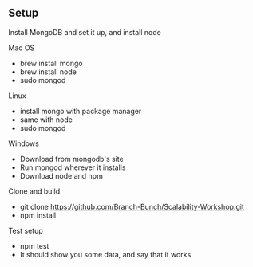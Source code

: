 ## Setup
  Install MongoDB and set it up, and install node

  Mac OS
  - brew install mongo
  - brew install node
  - sudo mongod

  Linux
  - install mongo with package manager
  - same with node
  - sudo mongod

  Windows
  - Download from mongodb's site
  - Run mongod wherever it installs
  - Download node and npm

  Clone and build
  - git clone https://github.com/Branch-Bunch/Scalability-Workshop.git
  - npm install

  Test setup
  - npm test
  - It should show you some data, and say that it works
